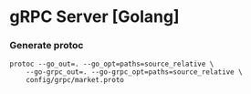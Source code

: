 # gRPC Server [Golang]

### Generate protoc
```shell
protoc --go_out=. --go_opt=paths=source_relative \
    --go-grpc_out=. --go-grpc_opt=paths=source_relative \
    config/grpc/market.proto
```